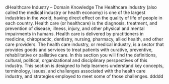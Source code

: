 dHealthcare Industry – Domain Knowledge The Healthcare Industry (also called the medical industry or health economy) is one of the largest industries in the world, having direct effect on the quality of life of people in each country. Health care (or healthcare) is the diagnosis, treatment, and prevention of disease, illness, injury, and other physical and mental impairments in humans. Health care is delivered by practitioners in medicine, chiropractic, dentistry, nursing, pharmacy, allied health, and other care providers. The health care industry, or medical industry, is a sector that provides goods and services to treat patients with curative, preventive, rehabilitative or palliative care. In this section you will find the definitions, cultural, political, organizational and disciplinary perspectives of this industry. This section is designed to help learners understand key concepts, terminology, issues, and challenges associated with the health care industry, and strategies employed to meet some of those challenges. ddddd
